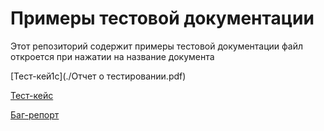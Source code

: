 # Примеры тестовой документации

Этот репозиторий содержит примеры тестовой документации
файл откроется при нажатии на название документа


[Тест-кей1с](./Отчет о тестировании.pdf)



[Тест-кейс](./Тест-кейс.pdf)


[Баг-репорт](./баг-репорт.pdf)

